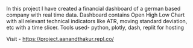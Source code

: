 In this project I have created a financial dashboard of a german based company with real time data.
Dashboard contains Open High Low Chart with all relevant technical indicators like ATR, moving standard deviation, etc with a time slicer.
Tools used- python, plotly, dash, replit for hosting

Visit - https://project.aanandthakur.repl.co/

